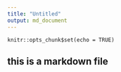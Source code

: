 ```yaml
---
title: "Untitled"
output: md_document
---
```


```{r setup, include=FALSE}
knitr::opts_chunk$set(echo = TRUE)
```

## this is a markdown file
